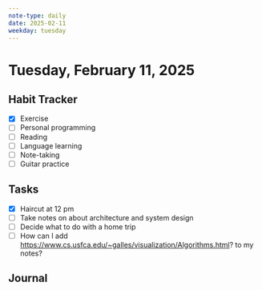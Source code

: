 ```yaml
---
note-type: daily
date: 2025-02-11
weekday: tuesday
---
```


# Tuesday, February 11, 2025

## Habit Tracker

- [x] Exercise
- [ ] Personal programming
- [ ] Reading
- [ ] Language learning
- [ ] Note-taking
- [ ] Guitar practice

## Tasks

- [x] Haircut at 12 pm
- [ ] Take notes on about architecture and system design
- [ ] Decide what to do with a home trip
- [ ] How can I add
      https://www.cs.usfca.edu/~galles/visualization/Algorithms.html? to my
      notes?

## Journal
